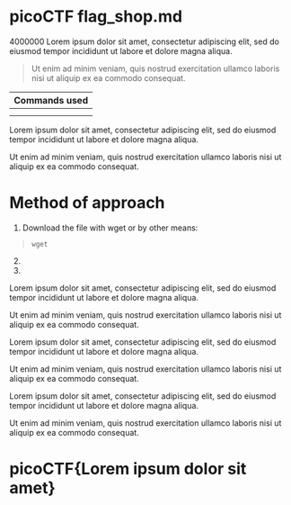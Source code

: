 # picoCTF flag_shop.md

4000000
Lorem ipsum dolor sit amet, consectetur adipiscing elit, sed do eiusmod tempor incididunt ut labore et dolore magna aliqua. 
> Ut enim ad minim veniam, quis nostrud exercitation ullamco laboris nisi ut aliquip ex ea commodo consequat.


| Commands used  | 
| ------------- | 
|  | 
|  | 

Lorem ipsum dolor sit amet, consectetur adipiscing elit, sed do eiusmod tempor incididunt ut labore et dolore magna aliqua. 

Ut enim ad minim veniam, quis nostrud exercitation ullamco laboris nisi ut aliquip ex ea commodo consequat.

# Method of approach

1. Download the file with wget or by other means:
>  `wget `
2. 
3. 



Lorem ipsum dolor sit amet, consectetur adipiscing elit, sed do eiusmod tempor incididunt ut labore et dolore magna aliqua. 

Ut enim ad minim veniam, quis nostrud exercitation ullamco laboris nisi ut aliquip ex ea commodo consequat.

Lorem ipsum dolor sit amet, consectetur adipiscing elit, sed do eiusmod tempor incididunt ut labore et dolore magna aliqua. 

Ut enim ad minim veniam, quis nostrud exercitation ullamco laboris nisi ut aliquip ex ea commodo consequat.


Lorem ipsum dolor sit amet, consectetur adipiscing elit, sed do eiusmod tempor incididunt ut labore et dolore magna aliqua. 

Ut enim ad minim veniam, quis nostrud exercitation ullamco laboris nisi ut aliquip ex ea commodo consequat.

# picoCTF{Lorem ipsum dolor sit amet}
